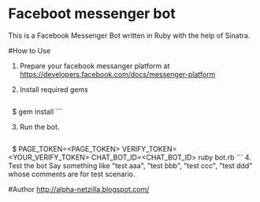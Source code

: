 # Faceboot messenger bot
This is a Facebook Messenger Bot written in Ruby with the help of Sinatra.


#How to Use

 1. Prepare your facebook messanger platform at https://developers.facebook.com/docs/messenger-platform

 2. Install required gems
    ```ruby
    $ gem install
    ```

3. Run the bot.
    ```ruby
    $ PAGE_TOKEN=<PAGE_TOKEN> VERIFY_TOKEN=<YOUR_VERIFY_TOKEN> CHAT_BOT_ID=<CHAT_BOT_ID> ruby bot.rb
    ```
4. Test the bot
   Say something like "test aaa", "test bbb", "test ccc", "test ddd" whose comments are for test scenario.

#Author
http://alpha-netzilla.blogspot.com/
